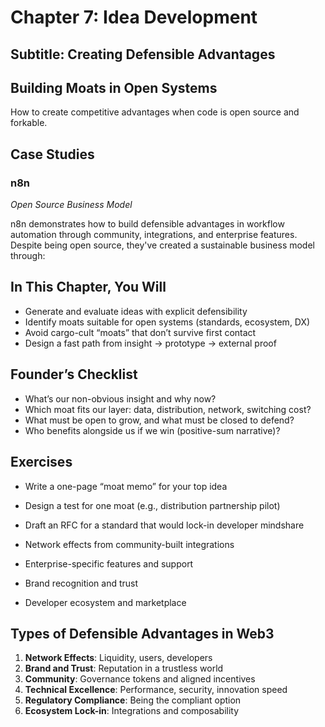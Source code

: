 # Chapter 7: Idea Development

## Subtitle: Creating Defensible Advantages

## Building Moats in Open Systems

How to create competitive advantages when code is open source and forkable.

## Case Studies

### n8n
*Open Source Business Model*

n8n demonstrates how to build defensible advantages in workflow automation through community, integrations, and enterprise features. Despite being open source, they've created a sustainable business model through:

## In This Chapter, You Will

- Generate and evaluate ideas with explicit defensibility
- Identify moats suitable for open systems (standards, ecosystem, DX)
- Avoid cargo-cult “moats” that don’t survive first contact
- Design a fast path from insight → prototype → external proof

## Founder’s Checklist

- What’s our non-obvious insight and why now?
- Which moat fits our layer: data, distribution, network, switching cost?
- What must be open to grow, and what must be closed to defend?
- Who benefits alongside us if we win (positive-sum narrative)?

## Exercises

- Write a one-page “moat memo” for your top idea
- Design a test for one moat (e.g., distribution partnership pilot)
- Draft an RFC for a standard that would lock-in developer mindshare

- Network effects from community-built integrations
- Enterprise-specific features and support
- Brand recognition and trust
- Developer ecosystem and marketplace

## Types of Defensible Advantages in Web3

1. **Network Effects**: Liquidity, users, developers
2. **Brand and Trust**: Reputation in a trustless world
3. **Community**: Governance tokens and aligned incentives
4. **Technical Excellence**: Performance, security, innovation speed
5. **Regulatory Compliance**: Being the compliant option
6. **Ecosystem Lock-in**: Integrations and composability
